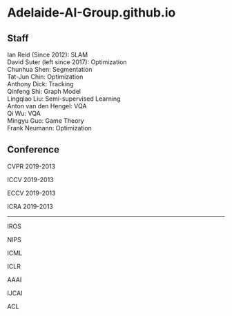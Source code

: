 # Adelaide-AI-Group.github.io




## Staff
Ian Reid  (Since 2012): SLAM   </br>
David Suter (left since 2017): Optimization </br> 
Chunhua Shen: Segmentation </br>
Tat-Jun Chin: Optimization </br>
Anthony Dick: Tracking     </br>
Qinfeng Shi: Graph Model   </br>
Lingqiao Liu: Semi-supervised Learning </br>
Anton van den Hengel: VQA  </br>
Qi Wu: VQA   </br>
Mingyu Guo: Game Theory  </br>
Frank Neumann: Optimization  </br>



## Conference
CVPR 2019-2013

ICCV 2019-2013

ECCV 2019-2013

ICRA 2019-2013

---------------------------------
IROS

NIPS

ICML

ICLR

AAAI

IJCAI

ACL
